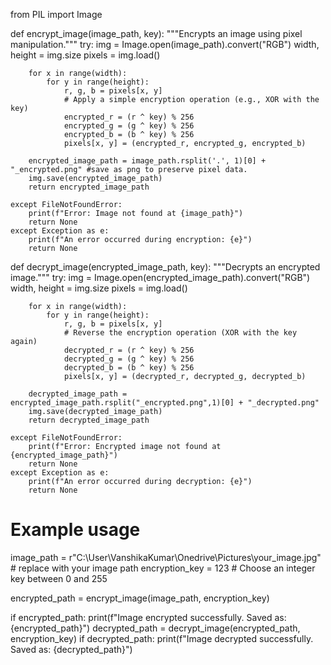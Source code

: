 from PIL import Image

def encrypt_image(image_path, key):
    """Encrypts an image using pixel manipulation."""
    try:
        img = Image.open(image_path).convert("RGB")
        width, height = img.size
        pixels = img.load()

        for x in range(width):
            for y in range(height):
                r, g, b = pixels[x, y]
                # Apply a simple encryption operation (e.g., XOR with the key)
                encrypted_r = (r ^ key) % 256
                encrypted_g = (g ^ key) % 256
                encrypted_b = (b ^ key) % 256
                pixels[x, y] = (encrypted_r, encrypted_g, encrypted_b)

        encrypted_image_path = image_path.rsplit('.', 1)[0] + "_encrypted.png" #save as png to preserve pixel data.
        img.save(encrypted_image_path)
        return encrypted_image_path

    except FileNotFoundError:
        print(f"Error: Image not found at {image_path}")
        return None
    except Exception as e:
        print(f"An error occurred during encryption: {e}")
        return None

def decrypt_image(encrypted_image_path, key):
    """Decrypts an encrypted image."""
    try:
        img = Image.open(encrypted_image_path).convert("RGB")
        width, height = img.size
        pixels = img.load()

        for x in range(width):
            for y in range(height):
                r, g, b = pixels[x, y]
                # Reverse the encryption operation (XOR with the key again)
                decrypted_r = (r ^ key) % 256
                decrypted_g = (g ^ key) % 256
                decrypted_b = (b ^ key) % 256
                pixels[x, y] = (decrypted_r, decrypted_g, decrypted_b)

        decrypted_image_path = encrypted_image_path.rsplit("_encrypted.png",1)[0] + "_decrypted.png"
        img.save(decrypted_image_path)
        return decrypted_image_path

    except FileNotFoundError:
        print(f"Error: Encrypted image not found at {encrypted_image_path}")
        return None
    except Exception as e:
        print(f"An error occurred during decryption: {e}")
        return None

# Example usage
image_path = r"C:\User\VanshikaKumar\Onedrive\Pictures\your_image.jpg" # replace with your image path
encryption_key = 123  # Choose an integer key between 0 and 255

encrypted_path = encrypt_image(image_path, encryption_key)

if encrypted_path:
    print(f"Image encrypted successfully. Saved as: {encrypted_path}")
    decrypted_path = decrypt_image(encrypted_path, encryption_key)
    if decrypted_path:
        print(f"Image decrypted successfully. Saved as: {decrypted_path}")
